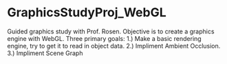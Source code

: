 # GraphicsStudyProj_WebGL
Guided graphics study with Prof. Rosen. Objective is to create a graphics engine with WebGL. Three primary goals: 1.) Make a basic rendering engine, try to get it to read in object data. 2.) Impliment Ambient Occlusion. 3.) Impliment Scene Graph 
